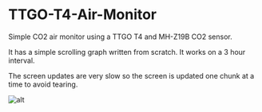 # TTGO-T4-Air-Monitor
Simple CO2 air monitor using a TTGO T4 and MH-Z19B CO2 sensor.

It has a simple scrolling graph written from scratch. It works on a 3 hour interval.

The screen updates are very slow so the screen is updated one chunk at a time to avoid tearing.

![alt](https://clinetworking.files.wordpress.com/2019/12/img_20191202_020707.jpg)
